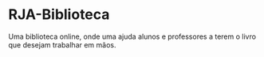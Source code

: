 # RJA-Biblioteca
Uma biblioteca online, onde uma ajuda alunos e professores a terem o livro que desejam trabalhar em mãos.
